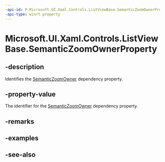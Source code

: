 ```yaml
---
-api-id: P:Microsoft.UI.Xaml.Controls.ListViewBase.SemanticZoomOwnerProperty
-api-type: winrt property
---
```


<!-- Property syntax
public Windows.UI.Xaml.DependencyProperty SemanticZoomOwnerProperty { get; }
-->

# Microsoft.UI.Xaml.Controls.ListViewBase.SemanticZoomOwnerProperty

## -description
Identifies the [SemanticZoomOwner](listviewbase_semanticzoomowner.md) dependency property.

## -property-value
The identifier for the [SemanticZoomOwner](listviewbase_semanticzoomowner.md) dependency property.

## -remarks

## -examples

## -see-also
